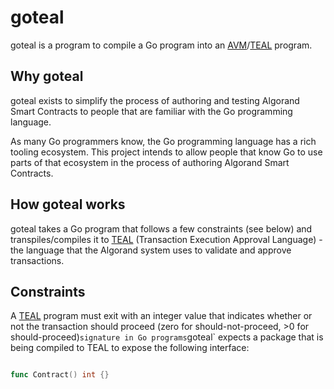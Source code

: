 # goteal

goteal is a program to compile a Go program into an [AVM](https://developer.algorand.org/articles/introducing-algorand-virtual-machine-avm-09-release/)/[TEAL](https://developer.algorand.org/docs/reference/teal/specification/) program.


## Why goteal

goteal exists to simplify the process of authoring and testing Algorand Smart Contracts to people
that are familiar with the Go programming language.

As many Go programmers know, the Go programming language has a rich tooling ecosystem. This project intends to allow people that know Go to use parts of that ecosystem in the process of authoring Algorand Smart Contracts.

## How goteal works

goteal takes a Go program that follows a few constraints (see below) and transpiles/compiles it to
[TEAL](https://developer.algorand.org/docs/reference/teal/specification/) (Transaction Execution Approval Language) - the language that the Algorand system uses to validate and approve transactions.

## Constraints

A [TEAL](https://developer.algorand.org/docs/reference/teal/specification/) program must exit with
an integer value that indicates whether or not the transaction should proceed (zero for should-not-proceed,  >0 for should-proceed)` signature in Go programs `goteal` expects a package that is being compiled to TEAL to expose the following interface:

```go

func Contract() int {}
```

